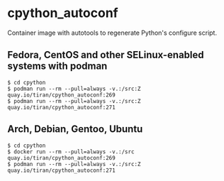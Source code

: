 # cpython_autoconf

Container image with autotools to regenerate Python's configure script.

## Fedora, CentOS and other SELinux-enabled systems with podman

```shell
$ cd cpython
$ podman run --rm --pull=always -v.:/src:Z quay.io/tiran/cpython_autoconf:269
$ podman run --rm --pull=always -v.:/src:Z quay.io/tiran/cpython_autoconf:271
```

## Arch, Debian, Gentoo, Ubuntu

```shell
$ cd cpython
$ docker run --rm --pull=always -v.:/src quay.io/tiran/cpython_autoconf:269
$ podman run --rm --pull=always -v.:/src:Z quay.io/tiran/cpython_autoconf:271
```
